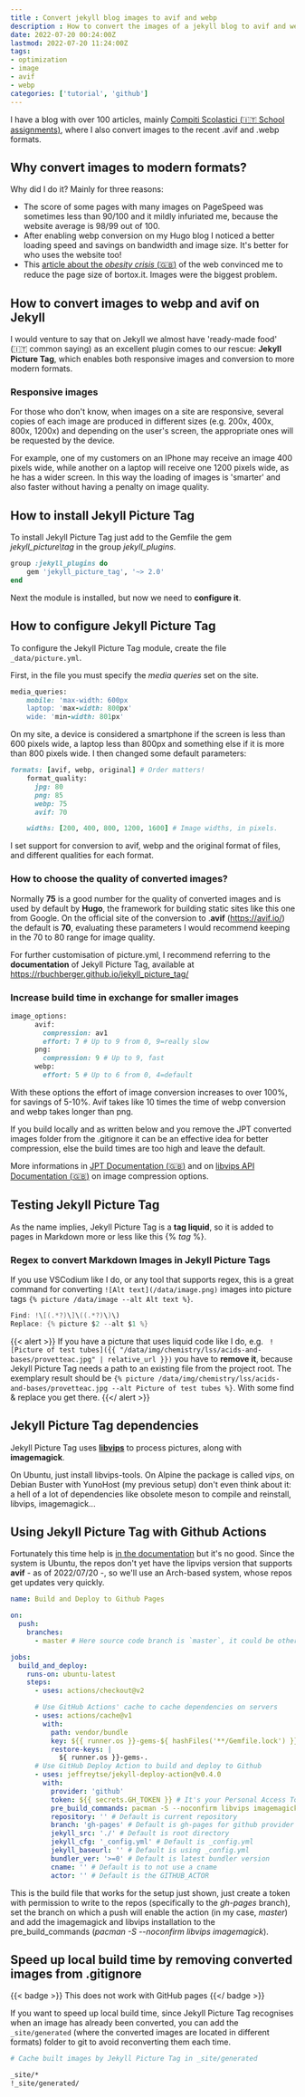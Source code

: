 ```yaml
---
title : Convert jekyll blog images to avif and webp
description : How to convert the images of a jekyll blog to avif and webp formats
date: 2022-07-20 00:24:00Z
lastmod: 2022-07-20 11:24:00Z
tags:
- optimization
- image
- avif
- webp
categories: ['tutorial', 'github']
---
```


I have a blog with over 100 articles, mainly [Compiti Scolastici (:it: School assignments)](https://bortox.it/Compiti-scolastici), where I also convert images to the recent .avif and .webp formats. 

## Why convert images to modern formats?

Why did I do it? Mainly for three reasons:

* The score of some pages with many images on PageSpeed was sometimes less than 90/100 and it mildly infuriated me, because the website average is 98/99 out of 100.
* After enabling webp conversion on my Hugo blog I noticed a better loading speed and savings on bandwidth and image size. It's better for who uses the website too!
* This [article about the _obesity crisis_ (:gb:)](https://idlewords.com/talks/website_obesity.htm) of the web convinced me to reduce the page size of bortox.it. Images were the biggest problem.

## How to convert images to webp and avif on Jekyll

I would venture to say that on Jekyll we almost have 'ready-made food' (:it: common saying) as an excellent plugin comes to our rescue: **Jekyll Picture Tag**, which enables both responsive images and conversion to more modern formats.

### Responsive images

For those who don't know, when images on a site are responsive, several copies of each image are produced in different sizes (e.g. 200x, 400x, 800x, 1200x) and depending on the user's screen, the appropriate ones will be requested by the device.

For example, one of my customers on an IPhone may receive an image 400 pixels wide, while another on a laptop will receive one 1200 pixels wide, as he has a wider screen. In this way the loading of images is 'smarter' and also faster without having a penalty on image quality.

## How to install Jekyll Picture Tag

To install Jekyll Picture Tag just add to the Gemfile the gem _jekyll\_picture\tag_ in the group _jekyll\_plugins_. 

```ruby
group :jekyll_plugins do
	gem 'jekyll_picture_tag', '~> 2.0'
end
```

Next the module is installed, but now we need to **configure it**.

## How to configure Jekyll Picture Tag

To configure the Jekyll Picture Tag module, create the file `_data/picture.yml`. 

First, in the file you must specify the _media queries_ set on the site. 

```ruby
media_queries:
    mobile: 'max-width: 600px
    laptop: 'max-width: 800px'
    wide: 'min-width: 801px'
```

On my site, a device is considered a smartphone if the screen is less than 600 pixels wide, a laptop less than 800px and something else if it is more than 800 pixels wide. I then changed some default parameters:

```ruby
formats: [avif, webp, original] # Order matters!
    format_quality:
      jpg: 80
      png: 85
      webp: 75
      avif: 70

    widths: [200, 400, 800, 1200, 1600] # Image widths, in pixels.
```
I set support for conversion to avif, webp and the original format of files, and different qualities for each format.

### How to choose the quality of converted images?

Normally **75** is a good number for the quality of converted images and is used by default by **Hugo**, the framework for building static sites like this one from Google. On the official site of the conversion to .**avif** (https://avif.io/) the default is **70**, evaluating these parameters I would recommend keeping in the 70 to 80 range for image quality.

For further customisation of picture.yml, I recommend referring to the **documentation** of Jekyll Picture Tag, available at https://rbuchberger.github.io/jekyll_picture_tag/

### Increase build time in exchange for smaller images

```ruby
image_options:
      avif:
        compression: av1
        effort: 7 # Up to 9 from 0, 9=really slow
      png:
        compression: 9 # Up to 9, fast
      webp:
        effort: 5 # Up to 6 from 0, 4=default
```

With these options the effort of image conversion increases to over 100%, for savings of 5-10%. Avif takes like 10 times the time of webp conversion and webp takes longer than png. 

If you build locally and as written below and you remove the JPT converted images folder from the .gitignore it can be an effective idea for better compression, else the build times are too high and leave the default.

More informations in [JPT Documentation (:gb:)](https://rbuchberger.github.io/jekyll_picture_tag/users/presets/image_quality.html) and on [libvips API Documentation (:gb:)](https://www.libvips.org/API/current/VipsForeignSave.html#vips-heifsave) on image compression options.

## Testing Jekyll Picture Tag

As the name implies, Jekyll Picture Tag is a **tag liquid**, so it is added to pages in Markdown more or less like this {% _tag_ %}. 

### Regex to convert Markdown Images in Jekyll Picture Tags

If you use VSCodium like I do, or any tool that supports regex, this is a great command for converting `![Alt text](/data/image.png)` images into picture tags `{% picture /data/image --alt Alt text %}`.

```java
Find: !\[(.*?)\]\((.*?)\)\)
Replace: {% picture $2 --alt $1 %}
```


{{< alert >}}
If you have a picture that uses liquid code like I do, e.g. ` ![Picture of test tubes]({{ "/data/img/chemistry/lss/acids-and-bases/provetteac.jpg" | relative_url }})` you have to **remove it**, because Jekyll Picture Tag needs a path to an existing file from the project root. The exemplary result should be `{% picture /data/img/chemistry/lss/acids-and-bases/provetteac.jpg --alt Picture of test tubes %}`. With some find & replace you get there.
{{</ alert >}}

## Jekyll Picture Tag dependencies

Jekyll Picture Tag uses [**libvips**](https://www.libvips.org/) to process pictures, along with **imagemagick**.

On Ubuntu, just install libvips-tools. On Alpine the package is called _vips_, on Debian Buster with YunoHost (my previous setup) don't even think about it: a hell of a lot of dependencies like obsolete meson to compile and reinstall, libvips, imagemagick...

## Using Jekyll Picture Tag with Github Actions

Fortunately this time help is [in the documentation](https://rbuchberger.github.io/jekyll_picture_tag/users/deployment.html?highlight=svg#github-pages) but it's no good. Since the system is Ubuntu, the repos don't yet have the lipvips version that supports **avif** - as of 2022/07/20 -, so we'll use an Arch-based system, whose repos get updates very quickly.

```yaml
name: Build and Deploy to Github Pages

on:
  push:
    branches:
      - master # Here source code branch is `master`, it could be other branches

jobs:
  build_and_deploy:
    runs-on: ubuntu-latest
    steps:
      - uses: actions/checkout@v2

      # Use GitHub Actions' cache to cache dependencies on servers
      - uses: actions/cache@v1
        with:
          path: vendor/bundle
          key: ${{ runner.os }}-gems-${ hashFiles('**/Gemfile.lock') }}
          restore-keys: |
            ${ runner.os }}-gems-.
      # Use GitHub Deploy Action to build and deploy to Github
      - uses: jeffreytse/jekyll-deploy-action@v0.4.0
        with:
          provider: 'github'
          token: ${{ secrets.GH_TOKEN }} # It's your Personal Access Token(PAT)
          pre_build_commands: pacman -S --noconfirm libvips imagemagick
          repository: '' # Default is current repository
          branch: 'gh-pages' # Default is gh-pages for github provider
          jekyll_src: './' # Default is root directory
          jekyll_cfg: '_config.yml' # Default is _config.yml
          jekyll_baseurl: '' # Default is using _config.yml
          bundler_ver: '>=0' # Default is latest bundler version
          cname: '' # Default is to not use a cname
          actor: '' # Default is the GITHUB_ACTOR
```

This is the build file that works for the setup just shown, just create a token with permission to write to the repos (specifically to the _gh-pages_ branch), set the branch on which a push will enable the action (in my case, _master_)  and add the imagemagick and libvips installation to the pre_build_commands (_pacman -S --noconfirm libvips imagemagick_).

## Speed up local build time by removing converted images from .gitignore

{{< badge >}}
This does not work with GitHub pages
{{</ badge >}}

If you want to speed up local build time, since Jekyll Picture Tag recognises when an image has already been converted, you can add the `_site/generated` (where the converted images are located in different formats) folder to git to avoid reconverting them each time.

```bash
# Cache built images by Jekyll Picture Tag in _site/generated

_site/*
!_site/generated/
```